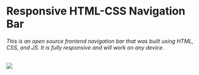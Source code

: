 # Responsive HTML-CSS Navigation Bar

###### This is an open source frontend navigation bar that was built using HTML, CSS, and JS. It is fully responsive and will work on any device.

![](https://lib.instander.in/s3/demos/github/responsive_navbar.jpg)